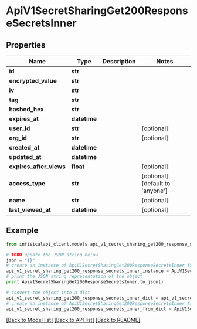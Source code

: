 # ApiV1SecretSharingGet200ResponseSecretsInner


## Properties
Name | Type | Description | Notes
------------ | ------------- | ------------- | -------------
**id** | **str** |  | 
**encrypted_value** | **str** |  | 
**iv** | **str** |  | 
**tag** | **str** |  | 
**hashed_hex** | **str** |  | 
**expires_at** | **datetime** |  | 
**user_id** | **str** |  | [optional] 
**org_id** | **str** |  | [optional] 
**created_at** | **datetime** |  | 
**updated_at** | **datetime** |  | 
**expires_after_views** | **float** |  | [optional] 
**access_type** | **str** |  | [optional] [default to 'anyone']
**name** | **str** |  | [optional] 
**last_viewed_at** | **datetime** |  | [optional] 

## Example

```python
from infisicalapi_client.models.api_v1_secret_sharing_get200_response_secrets_inner import ApiV1SecretSharingGet200ResponseSecretsInner

# TODO update the JSON string below
json = "{}"
# create an instance of ApiV1SecretSharingGet200ResponseSecretsInner from a JSON string
api_v1_secret_sharing_get200_response_secrets_inner_instance = ApiV1SecretSharingGet200ResponseSecretsInner.from_json(json)
# print the JSON string representation of the object
print ApiV1SecretSharingGet200ResponseSecretsInner.to_json()

# convert the object into a dict
api_v1_secret_sharing_get200_response_secrets_inner_dict = api_v1_secret_sharing_get200_response_secrets_inner_instance.to_dict()
# create an instance of ApiV1SecretSharingGet200ResponseSecretsInner from a dict
api_v1_secret_sharing_get200_response_secrets_inner_from_dict = ApiV1SecretSharingGet200ResponseSecretsInner.from_dict(api_v1_secret_sharing_get200_response_secrets_inner_dict)
```
[[Back to Model list]](../README.md#documentation-for-models) [[Back to API list]](../README.md#documentation-for-api-endpoints) [[Back to README]](../README.md)


